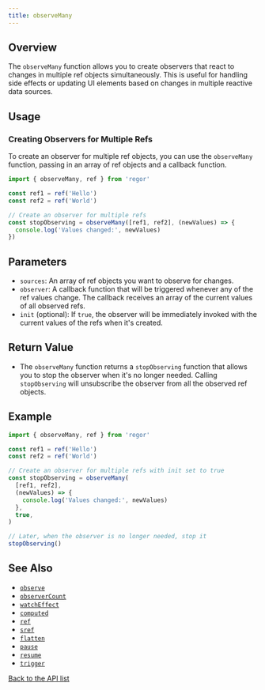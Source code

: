 ```yaml
---
title: observeMany
---
```



## Overview

The `observeMany` function allows you to create observers that react to changes in multiple ref objects simultaneously. This is useful for handling side effects or updating UI elements based on changes in multiple reactive data sources.

## Usage

### Creating Observers for Multiple Refs

To create an observer for multiple ref objects, you can use the `observeMany` function, passing in an array of ref objects and a callback function.

```ts
import { observeMany, ref } from 'regor'

const ref1 = ref('Hello')
const ref2 = ref('World')

// Create an observer for multiple refs
const stopObserving = observeMany([ref1, ref2], (newValues) => {
  console.log('Values changed:', newValues)
})
```

## Parameters

- `sources`: An array of ref objects you want to observe for changes.
- `observer`: A callback function that will be triggered whenever any of the ref values change. The callback receives an array of the current values of all observed refs.
- `init` (optional): If `true`, the observer will be immediately invoked with the current values of the refs when it's created.

## Return Value

- The `observeMany` function returns a `stopObserving` function that allows you to stop the observer when it's no longer needed. Calling `stopObserving` will unsubscribe the observer from all the observed ref objects.

## Example

```ts
import { observeMany, ref } from 'regor'

const ref1 = ref('Hello')
const ref2 = ref('World')

// Create an observer for multiple refs with init set to true
const stopObserving = observeMany(
  [ref1, ref2],
  (newValues) => {
    console.log('Values changed:', newValues)
  },
  true,
)

// Later, when the observer is no longer needed, stop it
stopObserving()
```

## See Also

- [`observe`](observe.md)
- [`observerCount`](observerCount.md)
- [`watchEffect`](watchEffect.md)
- [`computed`](computed.md)
- [`ref`](ref.md)
- [`sref`](sref.md)
- [`flatten`](flatten.md)
- [`pause`](pause.md)
- [`resume`](resume.md)
- [`trigger`](trigger.md)

[Back to the API list](regor-api.md)
